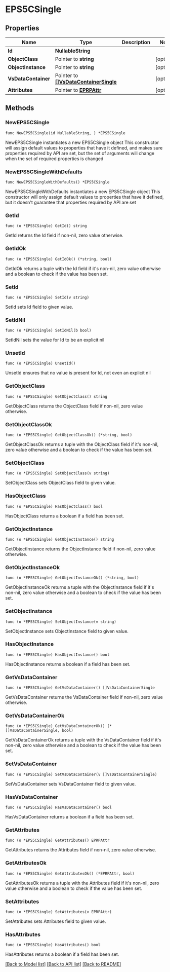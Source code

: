 # EPS5CSingle

## Properties

Name | Type | Description | Notes
------------ | ------------- | ------------- | -------------
**Id** | **NullableString** |  | 
**ObjectClass** | Pointer to **string** |  | [optional] 
**ObjectInstance** | Pointer to **string** |  | [optional] 
**VsDataContainer** | Pointer to [**[]VsDataContainerSingle**](VsDataContainerSingle.md) |  | [optional] 
**Attributes** | Pointer to [**EPRPAttr**](EP_RP-Attr.md) |  | [optional] 

## Methods

### NewEPS5CSingle

`func NewEPS5CSingle(id NullableString, ) *EPS5CSingle`

NewEPS5CSingle instantiates a new EPS5CSingle object
This constructor will assign default values to properties that have it defined,
and makes sure properties required by API are set, but the set of arguments
will change when the set of required properties is changed

### NewEPS5CSingleWithDefaults

`func NewEPS5CSingleWithDefaults() *EPS5CSingle`

NewEPS5CSingleWithDefaults instantiates a new EPS5CSingle object
This constructor will only assign default values to properties that have it defined,
but it doesn't guarantee that properties required by API are set

### GetId

`func (o *EPS5CSingle) GetId() string`

GetId returns the Id field if non-nil, zero value otherwise.

### GetIdOk

`func (o *EPS5CSingle) GetIdOk() (*string, bool)`

GetIdOk returns a tuple with the Id field if it's non-nil, zero value otherwise
and a boolean to check if the value has been set.

### SetId

`func (o *EPS5CSingle) SetId(v string)`

SetId sets Id field to given value.


### SetIdNil

`func (o *EPS5CSingle) SetIdNil(b bool)`

 SetIdNil sets the value for Id to be an explicit nil

### UnsetId
`func (o *EPS5CSingle) UnsetId()`

UnsetId ensures that no value is present for Id, not even an explicit nil
### GetObjectClass

`func (o *EPS5CSingle) GetObjectClass() string`

GetObjectClass returns the ObjectClass field if non-nil, zero value otherwise.

### GetObjectClassOk

`func (o *EPS5CSingle) GetObjectClassOk() (*string, bool)`

GetObjectClassOk returns a tuple with the ObjectClass field if it's non-nil, zero value otherwise
and a boolean to check if the value has been set.

### SetObjectClass

`func (o *EPS5CSingle) SetObjectClass(v string)`

SetObjectClass sets ObjectClass field to given value.

### HasObjectClass

`func (o *EPS5CSingle) HasObjectClass() bool`

HasObjectClass returns a boolean if a field has been set.

### GetObjectInstance

`func (o *EPS5CSingle) GetObjectInstance() string`

GetObjectInstance returns the ObjectInstance field if non-nil, zero value otherwise.

### GetObjectInstanceOk

`func (o *EPS5CSingle) GetObjectInstanceOk() (*string, bool)`

GetObjectInstanceOk returns a tuple with the ObjectInstance field if it's non-nil, zero value otherwise
and a boolean to check if the value has been set.

### SetObjectInstance

`func (o *EPS5CSingle) SetObjectInstance(v string)`

SetObjectInstance sets ObjectInstance field to given value.

### HasObjectInstance

`func (o *EPS5CSingle) HasObjectInstance() bool`

HasObjectInstance returns a boolean if a field has been set.

### GetVsDataContainer

`func (o *EPS5CSingle) GetVsDataContainer() []VsDataContainerSingle`

GetVsDataContainer returns the VsDataContainer field if non-nil, zero value otherwise.

### GetVsDataContainerOk

`func (o *EPS5CSingle) GetVsDataContainerOk() (*[]VsDataContainerSingle, bool)`

GetVsDataContainerOk returns a tuple with the VsDataContainer field if it's non-nil, zero value otherwise
and a boolean to check if the value has been set.

### SetVsDataContainer

`func (o *EPS5CSingle) SetVsDataContainer(v []VsDataContainerSingle)`

SetVsDataContainer sets VsDataContainer field to given value.

### HasVsDataContainer

`func (o *EPS5CSingle) HasVsDataContainer() bool`

HasVsDataContainer returns a boolean if a field has been set.

### GetAttributes

`func (o *EPS5CSingle) GetAttributes() EPRPAttr`

GetAttributes returns the Attributes field if non-nil, zero value otherwise.

### GetAttributesOk

`func (o *EPS5CSingle) GetAttributesOk() (*EPRPAttr, bool)`

GetAttributesOk returns a tuple with the Attributes field if it's non-nil, zero value otherwise
and a boolean to check if the value has been set.

### SetAttributes

`func (o *EPS5CSingle) SetAttributes(v EPRPAttr)`

SetAttributes sets Attributes field to given value.

### HasAttributes

`func (o *EPS5CSingle) HasAttributes() bool`

HasAttributes returns a boolean if a field has been set.


[[Back to Model list]](../README.md#documentation-for-models) [[Back to API list]](../README.md#documentation-for-api-endpoints) [[Back to README]](../README.md)


